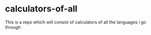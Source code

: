 # calculators-of-all
This is a repo which will consist of calculators of all the languages i go through

